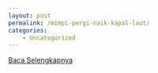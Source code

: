 ```yaml
---
layout: post
permalink: /mimpi-pergi-naik-kapal-laut/
categories:
    - Uncategorized
---
```


[Baca Selengkapnya](/10)